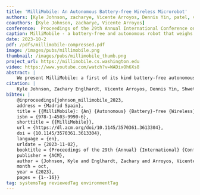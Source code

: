 ```yaml
---
title: 'MilliMobile: An Autonomous Battery-free Wireless Microrobot'
authors: [Kyle Johnson, zacharye, Vicente Arroyos, Dennis Yin, patel, vikram]
coauthors: [Kyle Johnson, zacharye, Vicente Arroyos]
conference:  Proceedings of the 29th Annual International Conference on Mobile Computing and Networking (MobiCom), 2023
caption: MilliMobile - a battery-free and autonomous robot that weighs ~1 gram. 
date: 2023-10-2
pdf: /pdfs/millimobile-compressed.pdf
image: /images/pubs/millimobile.png
thumbnail: /images/pubs/millimobile_thumb.png
project_url: https://millimobile.cs.washington.edu
video: https://www.youtube.com/watch?v=WADixOh6Xs8
abstract: |
    We present MilliMobile: a first of its kind battery-free autonomous robot capable of operating on harvested solar and RF power. We challenge the conventional assumption that motion and actuation are beyond the capabilities of battery-free devices and demonstrate completely untethered autonomous operation in realistic indoor and outdoor lighting as well as RF power delivery scenarios. We show first that through miniaturizing a robot to gram scale, we can significantly reduce the energy required to move it. Second, we develop methods to produce intermittent motion by discharging a small capacitor (47-150 µF) to move a motor in discrete steps, enabling motion from as little as 50 µW of power or less. We further develop software defined techniques for maximizing power harvesting. MilliMobile operates in the optimal part of the charging curve by varying the charging time to achieve maximum speeds of up to 5.5 mm/s. The MilliMobile prototype has a 10x10 mm chassis and weighs less than 1.1 g. Our robot can carry payloads 3 times its own weight, and only experiences a 25% reduction in speed when carrying a 1 g payload. We demonstrate operation on 10 different surfaces ranging from wood and concrete to compact soil. We further show the ability to cold-start and move in light conditions as low as 20 W/m2 and -10 dBm of RF power. In addition to operating on harvested power, our robot demonstrates sensor and control autonomy by seeking light using onboard photodiodes, and can transmit sensor data wirelessly to a base station over 200 m away.
citation: |    
    Kyle Johnson, Zachary Englhardt, Vicente Arroyos, Dennis Yin, Shwetak Patel, and Vikram Iyer. 2023. MilliMobile: An Autonomous Battery-free Wireless Microrobot. In Proceedings of the 29th Annual International Conference on Mobile Computing and Networking, 1–16. https://doi.org/10.1145/3570361.3613304
bibtex: |
    @inproceedings{johnson_millimobile_2023,
    address = {Madrid Spain},
    title = {{MilliMobile}: {An} {Autonomous} {Battery}-free {Wireless} {Microrobot}},
    isbn = {978-1-4503-9990-6},
    shorttitle = {{MilliMobile}},
    url = {https://dl.acm.org/doi/10.1145/3570361.3613304},
    doi = {10.1145/3570361.3613304},
    language = {en},
    urldate = {2023-11-02},
    booktitle = {Proceedings of the 29th {Annual} {International} {Conference} on {Mobile} {Computing} and {Networking}},
    publisher = {ACM},
    author = {Johnson, Kyle and Englhardt, Zachary and Arroyos, Vicente and Yin, Dennis and Patel, Shwetak and Iyer, Vikram},
    month = oct,
    year = {2023},
    pages = {1--16}}
tag: systemsTag reviewedTag environmentTag
---
```

